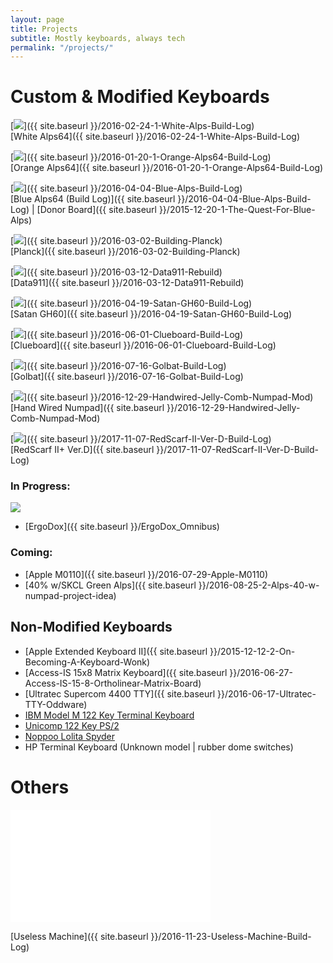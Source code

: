 ```yaml
---
layout: page
title: Projects
subtitle: Mostly keyboards, always tech
permalink: "/projects/"
---
```


# Custom & Modified Keyboards
[![](https://i.imgur.com/qgTvkKA.jpg)]({{ site.baseurl }}/2016-02-24-1-White-Alps-Build-Log)  
[White Alps64]({{ site.baseurl }}/2016-02-24-1-White-Alps-Build-Log)

[![](http://i.imgur.com/foItOtnm.jpg)]({{ site.baseurl }}/2016-01-20-1-Orange-Alps64-Build-Log)  
[Orange Alps64]({{ site.baseurl }}/2016-01-20-1-Orange-Alps64-Build-Log)

[![](http://i.imgur.com/4yWwahi.jpg)]({{ site.baseurl }}/2016-04-04-Blue-Alps-Build-Log)  
[Blue Alps64 (Build Log)]({{ site.baseurl }}/2016-04-04-Blue-Alps-Build-Log) |
[Donor Board]({{ site.baseurl }}/2015-12-20-1-The-Quest-For-Blue-Alps)

[![](https://i.imgur.com/SJRAW2c.jpg)]({{ site.baseurl }}/2016-03-02-Building-Planck)  
[Planck]({{ site.baseurl }}/2016-03-02-Building-Planck)

[![](https://i.imgur.com/9riDPw0.jpg)]({{ site.baseurl }}/2016-03-12-Data911-Rebuild)  
[Data911]({{ site.baseurl }}/2016-03-12-Data911-Rebuild)

[![](http://i.imgur.com/qcXwtmb.jpg)]({{ site.baseurl }}/2016-04-19-Satan-GH60-Build-Log)  
[Satan GH60]({{ site.baseurl }}/2016-04-19-Satan-GH60-Build-Log)

[![](http://imgur.com/xJlWYbM.jpg)]({{ site.baseurl }}/2016-06-01-Clueboard-Build-Log)  
[Clueboard]({{ site.baseurl }}/2016-06-01-Clueboard-Build-Log)

[![](http://i.imgur.com/McyXI2A.jpg)]({{ site.baseurl }}/2016-07-16-Golbat-Build-Log)  
[Golbat]({{ site.baseurl }}/2016-07-16-Golbat-Build-Log)

[![](http://imgur.com/MxKjc5C.jpg)]({{ site.baseurl }}/2016-12-29-Handwired-Jelly-Comb-Numpad-Mod)  
[Hand Wired Numpad]({{ site.baseurl }}/2016-12-29-Handwired-Jelly-Comb-Numpad-Mod)

[![](https://imgur.com/dqOY03o.jpg)]({{ site.baseurl }}/2017-11-07-RedScarf-II-Ver-D-Build-Log)  
[RedScarf II+ Ver.D]({{ site.baseurl }}/2017-11-07-RedScarf-II-Ver-D-Build-Log)

### In Progress:

![](http://imgur.com/qhbO2g6.jpg)

+ [ErgoDox]({{ site.baseurl }}/ErgoDox_Omnibus)

### Coming:
+ [Apple M0110]({{ site.baseurl }}/2016-07-29-Apple-M0110)
+ [40% w/SKCL Green Alps]({{ site.baseurl }}/2016-08-25-2-Alps-40-w-numpad-project-idea)

## Non-Modified Keyboards

+ [Apple Extended Keyboard II]({{ site.baseurl }}/2015-12-12-2-On-Becoming-A-Keyboard-Wonk)
+ [Access-IS 15x8 Matrix Keyboard]({{ site.baseurl }}/2016-06-27-Access-IS-15-8-Ortholinear-Matrix-Board)
+ [Ultratec Supercom 4400 TTY]({{ site.baseurl }}/2016-06-17-Ultratec-TTY-Oddware)
+ [IBM Model M 122 Key Terminal Keyboard](https://deskthority.net/wiki/IBM_Model_M)
+ [Unicomp 122 Key PS/2](http://www.pckeyboard.com/page/product/UB40T56)
+ [Noppoo Lolita Spyder](https://www.amazon.com/Mechanical-Keyboard-Lolita-Spyder-Switch-PC/dp/B00T1P80XY)
+  HP Terminal Keyboard (Unknown model | rubber dome switches)

# Others

<iframe src="//giphy.com/embed/l2Jhv5onyXAu4GP6g" width="320" height="180" frameBorder="0" class="giphy-embed" allowFullScreen></iframe><p><a href="https://giphy.com/gifs/l2Jhv5onyXAu4GP6g"></a></p>
[Useless Machine]({{ site.baseurl }}/2016-11-23-Useless-Machine-Build-Log)
